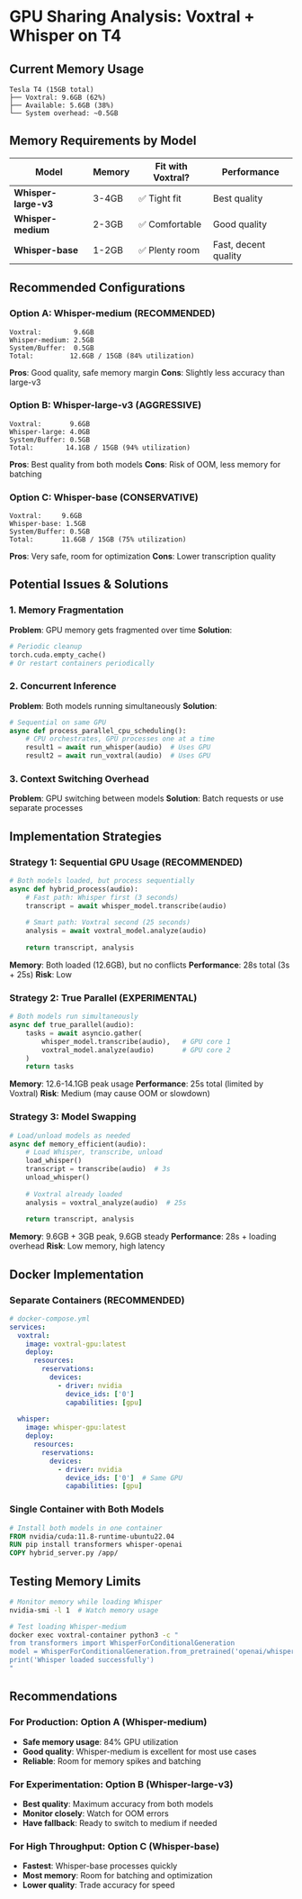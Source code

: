 # GPU Sharing Analysis: Voxtral + Whisper on T4

## Current Memory Usage
```
Tesla T4 (15GB total)
├── Voxtral: 9.6GB (62%)
├── Available: 5.6GB (38%)
└── System overhead: ~0.5GB
```

## Memory Requirements by Model

| Model | Memory | Fit with Voxtral? | Performance |
|-------|--------|-------------------|-------------|
| **Whisper-large-v3** | 3-4GB | ✅ Tight fit | Best quality |
| **Whisper-medium** | 2-3GB | ✅ Comfortable | Good quality |
| **Whisper-base** | 1-2GB | ✅ Plenty room | Fast, decent quality |

## Recommended Configurations

### Option A: Whisper-medium (RECOMMENDED)
```
Voxtral:        9.6GB
Whisper-medium: 2.5GB
System/Buffer:  0.5GB
Total:         12.6GB / 15GB (84% utilization)
```
**Pros**: Good quality, safe memory margin
**Cons**: Slightly less accuracy than large-v3

### Option B: Whisper-large-v3 (AGGRESSIVE)
```
Voxtral:       9.6GB
Whisper-large: 4.0GB
System/Buffer: 0.5GB
Total:        14.1GB / 15GB (94% utilization)
```
**Pros**: Best quality from both models
**Cons**: Risk of OOM, less memory for batching

### Option C: Whisper-base (CONSERVATIVE)
```
Voxtral:     9.6GB
Whisper-base: 1.5GB
System/Buffer: 0.5GB
Total:       11.6GB / 15GB (75% utilization)
```
**Pros**: Very safe, room for optimization
**Cons**: Lower transcription quality

## Potential Issues & Solutions

### 1. Memory Fragmentation
**Problem**: GPU memory gets fragmented over time
**Solution**: 
```python
# Periodic cleanup
torch.cuda.empty_cache()
# Or restart containers periodically
```

### 2. Concurrent Inference
**Problem**: Both models running simultaneously
**Solution**:
```python
# Sequential on same GPU
async def process_parallel_cpu_scheduling():
    # CPU orchestrates, GPU processes one at a time
    result1 = await run_whisper(audio)  # Uses GPU
    result2 = await run_voxtral(audio)  # Uses GPU
```

### 3. Context Switching Overhead
**Problem**: GPU switching between models
**Solution**: Batch requests or use separate processes

## Implementation Strategies

### Strategy 1: Sequential GPU Usage (RECOMMENDED)
```python
# Both models loaded, but process sequentially
async def hybrid_process(audio):
    # Fast path: Whisper first (3 seconds)
    transcript = await whisper_model.transcribe(audio)
    
    # Smart path: Voxtral second (25 seconds)  
    analysis = await voxtral_model.analyze(audio)
    
    return transcript, analysis
```

**Memory**: Both loaded (12.6GB), but no conflicts
**Performance**: 28s total (3s + 25s)
**Risk**: Low

### Strategy 2: True Parallel (EXPERIMENTAL)
```python
# Both models run simultaneously
async def true_parallel(audio):
    tasks = await asyncio.gather(
        whisper_model.transcribe(audio),   # GPU core 1
        voxtral_model.analyze(audio)       # GPU core 2
    )
    return tasks
```

**Memory**: 12.6-14.1GB peak usage
**Performance**: 25s total (limited by Voxtral)
**Risk**: Medium (may cause OOM or slowdown)

### Strategy 3: Model Swapping
```python
# Load/unload models as needed
async def memory_efficient(audio):
    # Load Whisper, transcribe, unload
    load_whisper()
    transcript = transcribe(audio)  # 3s
    unload_whisper()
    
    # Voxtral already loaded
    analysis = voxtral_analyze(audio)  # 25s
    
    return transcript, analysis
```

**Memory**: 9.6GB + 3GB peak, 9.6GB steady
**Performance**: 28s + loading overhead
**Risk**: Low memory, high latency

## Docker Implementation

### Separate Containers (RECOMMENDED)
```yaml
# docker-compose.yml
services:
  voxtral:
    image: voxtral-gpu:latest
    deploy:
      resources:
        reservations:
          devices:
            - driver: nvidia
              device_ids: ['0']
              capabilities: [gpu]
              
  whisper:
    image: whisper-gpu:latest
    deploy:
      resources:
        reservations:
          devices:
            - driver: nvidia
              device_ids: ['0']  # Same GPU
              capabilities: [gpu]
```

### Single Container with Both Models
```dockerfile
# Install both models in one container
FROM nvidia/cuda:11.8-runtime-ubuntu22.04
RUN pip install transformers whisper-openai
COPY hybrid_server.py /app/
```

## Testing Memory Limits

```bash
# Monitor memory while loading Whisper
nvidia-smi -l 1  # Watch memory usage

# Test loading Whisper-medium
docker exec voxtral-container python3 -c "
from transformers import WhisperForConditionalGeneration
model = WhisperForConditionalGeneration.from_pretrained('openai/whisper-medium')
print('Whisper loaded successfully')
"
```

## Recommendations

### For Production: Option A (Whisper-medium)
- **Safe memory usage**: 84% GPU utilization
- **Good quality**: Whisper-medium is excellent for most use cases
- **Reliable**: Room for memory spikes and batching

### For Experimentation: Option B (Whisper-large-v3)
- **Best quality**: Maximum accuracy from both models
- **Monitor closely**: Watch for OOM errors
- **Have fallback**: Ready to switch to medium if needed

### For High Throughput: Option C (Whisper-base)
- **Fastest**: Whisper-base processes quickly
- **Most memory**: Room for batching and optimization
- **Lower quality**: Trade accuracy for speed